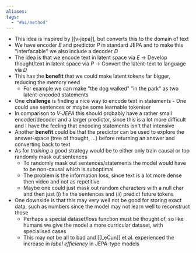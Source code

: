```yaml
---
aliases: 
tags:
  - "#ai/method"
---
```

- This idea is inspired by [[v-jepa]], but converts this to the domain of text
- We have encoder $E$ and predictor $P$ in standard JEPA and to make this "interfacable" we also include a decoder $D$
- The idea is that we encode text in latent space via $E$ $\to$ Develop thought/text in latent space via $P$ $\to$ Convert the latent-text to language via $D$
- This has the **benefit** that we could make latent tokens far bigger, reducing the memory need
	- For example we can make "the dog walked" "in the park" as two latent-encoded statements
- One **challenge** is finding a nice way to encode text in statements - One could use sentences or maybe some learnable tokeniser
- In comparison to *V-JEPA* this should probably have a rather small encoder/decoder and a larger predictor, since this is a lot more difficult and I have the feeling that encoding statements isn't that intensive
- Another **benefit** could be that the predictor can be used to explore the answer-space (tree of thought, ...) before returning an answer and converting back to text
- As for *training* a good strategy would be to either only train causal or too randomly mask out sentences 
	- To randomly mask out sentences/statements the model would have to be non-causal which is suboptimal
	- The problem is the information loss, since text is a lot more dense then video and not as repetitive
	- Maybe one could just mask out random characters with a null char and then just (i) fix the sentences and (ii) predict future tokens
- One downside is that this may very well not be good for storing exact data, such as numbers since the model may not learn well to reconstruct those
	- Perhaps a special dataset/loss function must be thought of, so like humans we give the model a more curricular dataset, with specialised cases
	- This may not be all to bad and [[LeCun]] et al. experienced the increase in *label efficiency* in JEPA-type models